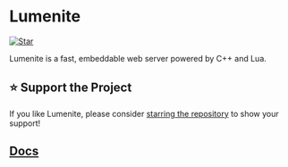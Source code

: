 # Lumenite
[![Star](https://img.shields.io/github/stars/OusmBlueNinja/Lumenite?style=social)](https://github.com/OusmBlueNinja/Lumenite/stargazers)

Lumenite is a fast, embeddable web server powered by C++ and Lua.

## ⭐️ Support the Project

If you like Lumenite, please consider [starring the repository](https://github.com/OusmBlueNinja/Lumenite) to show your support!

## [Docs](https://dock-it.dev/GigabiteHosting/Lumenite/wiki/Home)